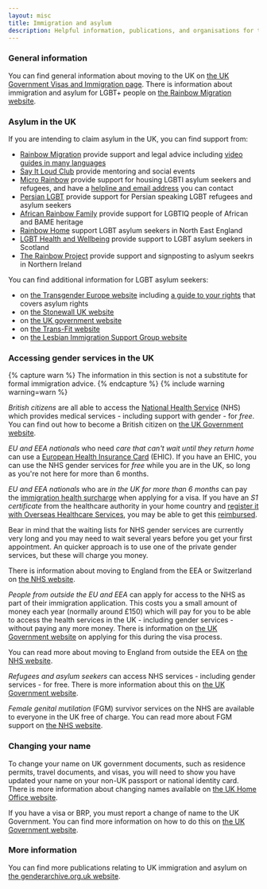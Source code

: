 ```yaml
---
layout: misc
title: Immigration and asylum
description: Helpful information, publications, and organisations for trans, non-binary, and gender non-conforming people moving to, studying in, or visiting the UK
---
```


### General information

You can find general information about moving to the UK on [the UK Government Visas and Immigration page](https://www.gov.uk/browse/visas-immigration). There is information about immigration and asylum for LGBT+ people on [the Rainbow Migration website](https://www.rainbowmigration.org.uk/).

### Asylum in the UK

If you are intending to claim asylum in the UK, you can find support from:

- [Rainbow Migration](https://www.rainbowmigration.org.uk/) provide support and legal advice including [video guides in many languages](https://www.youtube.com/c/RainbowMigration/playlists)
- [Say It Loud Club](https://www.sayitloudclub.org/) provide mentoring and social events
- [Micro Rainbow](https://microrainbow.org/) provide support for housing LGBTI asylum seekers and refugees, and have a [helpline and email address](https://microrainbow.org/contact-us/) you can contact
- [Persian LGBT](https://www.persianlgbt.org/) provide support for Persian speaking LGBT refugees and asylum seekers
- [African Rainbow Family](https://africanrainbowfamily.org/) provide support for LGBTIQ people of African and BAME heritage
- [Rainbow Home](https://rainbowhome.org.uk/) support LGBT asylum seekers in North East England
- [LGBT Health and Wellbeing](https://www.lgbthealth.org.uk/services-support/refugee-support/) provide support to LGBT asylum seekers in Scotland
- [The Rainbow Project](https://www.rainbow-project.org) provide support and signposting to aslyum seekrs in Northern Ireland

You can find additional information for LGBT asylum seekers:

- on [the Transgender Europe website](https://tgeu.org/issues/asylum/) including [a guide to your rights](https://tgeu.org/wp-content/uploads/2015/07/TGEUs-Know-your-Rights-Guide-for-Trans-People-in-the-EU.pdf) that covers asylum rights
- on [the Stonewall UK website](https://www.stonewall.org.uk/help-advice/asylum)
- on [the UK government website](https://www.gov.uk/claim-asylum)
- on [the Trans-Fit website](https://www.trans-fit.co.uk/asylum-and-refugee-support)
- on [the Lesbian Immigration Support Group website](https://lisg.uk/support-links-1)

### Accessing gender services in the UK

{% capture warn %}
The information in this section is not a substitute for formal immigration advice.
{% endcapture %}
{% include warning warning=warn %}

*British citizens* are all able to access the [National Health Service](https://en.wikipedia.org/wiki/National_Health_Service) (NHS) which provides medical services - including support with gender - for *free*. You can find out how to become a British citizen on [the UK Government website](https://www.gov.uk/becoming-a-british-citizen).

*EU and EEA nationals* who need *care that can't wait until they return home* can use a [European Health Insurance Card](http://ec.europa.eu/social/main.jsp?catId=559) (EHIC). If you have an EHIC, you can use the NHS gender services for *free* while you are in the UK, so long as you're not here for more than 6 months.

*EU and EEA nationals* who are *in the UK for more than 6 months* can pay the [immigration health surcharge](https://www.gov.uk/healthcare-immigration-application) when applying for a visa. If you have an *S1 certificate* from the healthcare authority in your home country and [register it with Overseas Healthcare Services](https://www.gov.uk/healthcare-immigration-application), you may be able to get this [reimbursed](https://www.gov.uk/guidance/healthcare-for-eu-and-efta-nationals-living-in-the-uk#when-your-healthcare-costs-in-the-uk-are-covered-by-an-eu-country).

Bear in mind that the waiting lists for NHS gender services are currently very long and you may need to wait several years before you get your first appointment. An quicker approach is to use one of the private gender services, but these will charge you money.

There is information about moving to England from the EEA or Switzerland on [the NHS website](https://www.nhs.uk/nhsengland/aboutnhsservices/uk-visitors/moving-to-england/pages/moving-to-england-from-the-eea.aspx).

*People from outside the EU and EEA* can apply for access to the NHS as part of their immigration application. This costs you a small amount of money each year (normally around £150) which will pay for you to be able to access the health services in the UK - including gender services - without paying any more money. There is information on [the UK Government website](https://www.gov.uk/healthcare-immigration-application) on applying for this during the visa process.

You can read more about moving to England from outside the EEA on [the NHS website](https://www.nhs.uk/NHSEngland/AboutNHSservices/uk-visitors/moving-to-england/Pages/moving-from-outside-the-eea.aspx).

*Refugees and asylum seekers* can access NHS services - including gender services - for free. There is more information about this on [the UK Government website](https://www.gov.uk/guidance/nhs-entitlements-migrant-health-guide).

*Female genital mutilation* (FGM) survivor services on the NHS are available to everyone in the UK free of charge. You can read more about FGM support on [the NHS website](https://www.nhs.uk/conditions/female-genital-mutilation-fgm/).

### Changing your name

To change your name on UK government documents, such as residence permits, travel documents, and visas, you will need to show you have updated your name on your  non-UK passport or national identity card. There is more information about changing names available on [the UK Home Office website](https://assets.publishing.service.gov.uk/government/uploads/system/uploads/attachment_data/file/550968/Home_Office_Use_and_Change_of_Names_revision_060916.pdf).

If you have a visa or BRP, you must report a change of name to the UK Government. You can find more information on how to do this on [the UK Government website](https://www.gov.uk/change-circumstances-visa-brp).

### More information

You can find more publications relating to UK immigration and asylum on [the genderarchive.org.uk website](https://genderarchive.org.uk/tag/immigration-and-asylum/).
